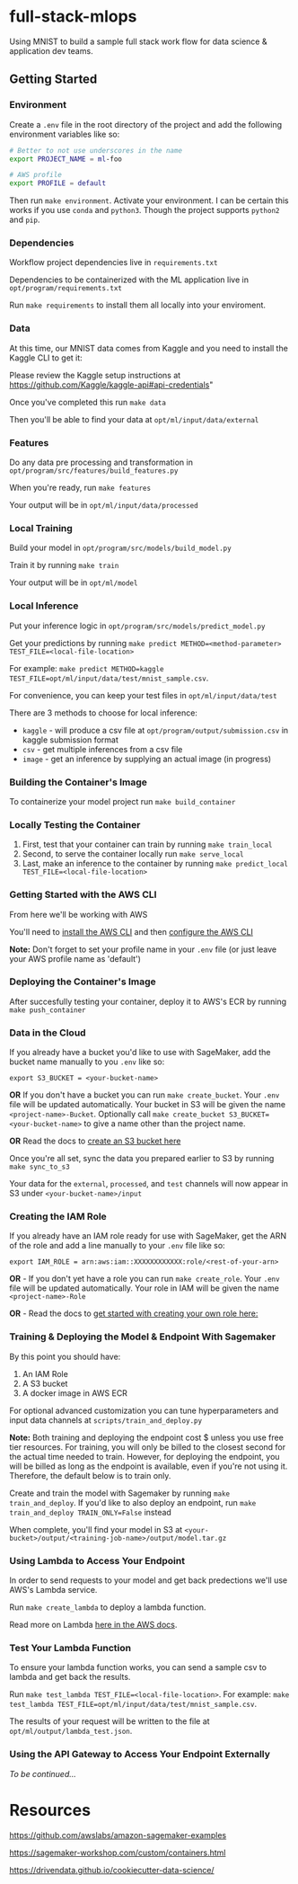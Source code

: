 # full-stack-mlops
Using MNIST to build a sample full stack work flow for data science &amp; application dev teams.

## Getting Started

### Environment

Create a `.env` file in the root directory of the project and add the following environment variables like so:

``` bash
# Better to not use underscores in the name
export PROJECT_NAME = ml-foo

# AWS profile
export PROFILE = default
```

Then run `make environment`.  Activate your environment.
I can be certain this works if you use `conda` and `python3`.  Though the project supports `python2` and `pip`.


### Dependencies

Workflow project dependencies live in `requirements.txt`

Dependencies to be containerized with the ML application live in `opt/program/requirements.txt`

Run `make requirements` to install them all locally into your enviroment.


### Data

At this time, our MNIST data comes from Kaggle and you need to install the Kaggle CLI to get it:

Please review the Kaggle setup instructions at https://github.com/Kaggle/kaggle-api#api-credentials"

Once you've completed this run `make data`

Then you'll be able to find your data at `opt/ml/input/data/external`


### Features

Do any data pre processing and transformation in `opt/program/src/features/build_features.py`

When you're ready, run `make features`

Your output will be in `opt/ml/input/data/processed`


### Local Training

Build your model in `opt/program/src/models/build_model.py`

Train it by running `make train`

Your output will be in `opt/ml/model`


### Local Inference

Put your inference logic in `opt/program/src/models/predict_model.py`

Get your predictions by running `make predict METHOD=<method-parameter> TEST_FILE=<local-file-location>`

For example: `make predict METHOD=kaggle TEST_FILE=opt/ml/input/data/test/mnist_sample.csv`.

For convenience, you can keep your test files in `opt/ml/input/data/test`

There are 3 methods to choose for local inference:
- `kaggle` - will produce a csv file at `opt/program/output/submission.csv` in kaggle submission format
- `csv` - get multiple inferences from a csv file
- `image` - get an inference by supplying an actual image (in progress)


### Building the Container's Image

To containerize your model project run `make build_container`


### Locally Testing the Container

1. First, test that your container can train by running `make train_local`
2. Second, to serve the container locally run `make serve_local`
3. Last, make an inference to the container by running `make predict_local TEST_FILE=<local-file-location>`


### Getting Started with the AWS CLI

From here we'll be working with AWS

You'll need to [install the AWS CLI](https://docs.aws.amazon.com/cli/latest/userguide/cli-chap-install.html) and then [configure the AWS CLI](https://docs.aws.amazon.com/cli/latest/userguide/cli-chap-configure.html#cli-quick-configuration)

**Note:** Don't forget to set your profile name in your `.env` file (or just leave your AWS profile name as 'default')


### Deploying the Container's Image

After succesfully testing your container, deploy it to AWS's ECR by running `make push_container`


### Data in the Cloud

If you already have a bucket you'd like to use with SageMaker, add the bucket name manually to you `.env` like so:

`export S3_BUCKET = <your-bucket-name>`

**OR** If you don't have a bucket you can run `make create_bucket`.  Your `.env` file will be updated automatically.  Your bucket in S3 will be given the name `<project-name>-Bucket`.  Optionally call `make create_bucket S3_BUCKET=<your-bucket-name>` to give a name other than the project name.

**OR** Read the docs to [create an S3 bucket here](https://docs.aws.amazon.com/AmazonS3/latest/gsg/CreatingABucket.html)

Once you're all set, sync the data you prepared earlier to S3 by running `make sync_to_s3`

Your data for the `external`, `processed`, and `test` channels will now appear in S3 under `<your-bucket-name>/input`


### Creating the IAM Role

If you already have an IAM role ready for use with SageMaker, get the ARN of the role and add a line manually to your `.env` file like so:

`export IAM_ROLE = arn:aws:iam::XXXXXXXXXXXX:role/<rest-of-your-arn>`

**OR** - If you don't yet have a role you can run `make create_role`.  Your `.env` file will be updated automatically.  Your role in IAM will be given the name `<project-name>-Role`

**OR** - Read the docs to [get started with creating your own role here:](https://docs.aws.amazon.com/sagemaker/latest/dg/sagemaker-roles.html)


### Training & Deploying the Model & Endpoint With Sagemaker

By this point you should have:
1) An IAM Role
2) A S3 bucket
3) A docker image in AWS ECR

For optional advanced customization you can tune hyperparameters and input data channels at `scripts/train_and_deploy.py`

**Note:** Both training and deploying the endpoint cost $ unless you use free tier resources.  For training, you will only be billed to the closest second for the actual time needed to train.  However, for deploying the endpoint, you will be billed as long as the endpoint is available, even if you're not using it.  Therefore, the default below is to train only.

Create and train the model with Sagemaker by running `make train_and_deploy`.  If you'd like to also deploy an endpoint, run `make train_and_deploy TRAIN_ONLY=False` instead

When complete, you'll find your model in S3 at `<your-bucket>/output/<training-job-name>/output/model.tar.gz`


### Using Lambda to Access Your Endpoint

In order to send requests to your model and get back predections we'll use AWS's Lambda service.

Run `make create_lambda` to deploy a lambda function.

Read more on Lambda [here in the AWS docs](https://docs.aws.amazon.com/lambda/latest/dg/welcome.html).


### Test Your Lambda Function

To ensure your lambda function works, you can send a sample csv to lambda and get back the results.

Run `make test_lambda TEST_FILE=<local-file-location>`.  For example: `make test_lambda TEST_FILE=opt/ml/input/data/test/mnist_sample.csv`.

The results of your request will be written to the file at `opt/ml/output/lambda_test.json`.


### Using the API Gateway to Access Your Endpoint Externally

*To be continued...*


# Resources

https://github.com/awslabs/amazon-sagemaker-examples

https://sagemaker-workshop.com/custom/containers.html

https://drivendata.github.io/cookiecutter-data-science/